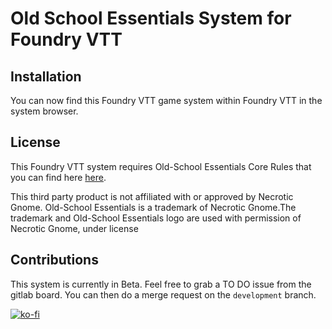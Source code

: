 # Old School Essentials System for Foundry VTT

## Installation
You can now find this Foundry VTT game system within Foundry VTT in the system browser.

## License
This Foundry VTT system requires Old-School Essentials Core Rules that you can find here [here](https://necroticgnome.com).

This third party product is not affiliated with or approved by Necrotic Gnome.
Old-School Essentials is a trademark of Necrotic Gnome.The trademark and Old-School Essentials logo are used with permission of Necrotic Gnome, under license

## Contributions
This system is currently in Beta.
Feel free to grab a TO DO issue from the gitlab board. You can then do a merge request on the `development` branch.

[![ko-fi](https://www.ko-fi.com/img/githubbutton_sm.svg)](https://ko-fi.com/H2H21WMKA)